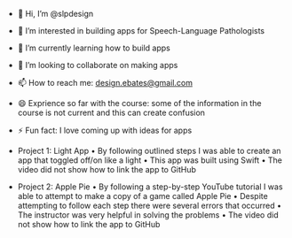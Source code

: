 - 👋 Hi, I’m @slpdesign
- 👀 I’m interested in building apps for Speech-Language Pathologists
- 🌱 I’m currently learning how to build apps
- 💞️ I’m looking to collaborate on making apps
- 📫 How to reach me: design.ebates@gmail.com
- 😄 Exprience so far with the course: some of the information in the course is not current and this can create confusion
- ⚡ Fun fact: I love coming up with ideas for apps

- Project 1: Light App
•	By following outlined steps I was able to create an app that toggled off/on like a light
•	This app was built using Swift
•	The video did not show how to link the app to GitHub

- Project 2: Apple Pie
•	By following a step-by-step YouTube tutorial I was able to attempt to make a copy of a game called Apple Pie
•	Despite attempting to follow each step there were several errors that occurred
•	The instructor was very helpful in solving the problems
•	The video did not show how to link the app to GitHub


<!---
slpdesign/slpdesign is a ✨ special ✨ repository because its `README.md` (this file) appears on your GitHub profile.
You can click the Preview link to take a look at your changes.
--->
